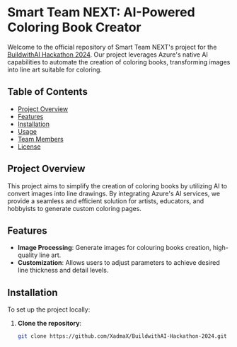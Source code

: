 # Smart Team NEXT: AI-Powered Coloring Book Creator

Welcome to the official repository of Smart Team NEXT's project for the [BuildwithAI Hackathon 2024](https://newsletter.genai.works/p/buildwithai-hackathon-2024-win-big-connect-globally-and-make-an-impact). Our project leverages Azure's native AI capabilities to automate the creation of coloring books, transforming images into line art suitable for coloring.

## Table of Contents

- [Project Overview](#project-overview)
- [Features](#features)
- [Installation](#installation)
- [Usage](#usage)
- [Team Members](#team-members)
- [License](#license)

## Project Overview

This project aims to simplify the creation of coloring books by utilizing AI to convert images into line drawings. By integrating Azure's AI services, we provide a seamless and efficient solution for artists, educators, and hobbyists to generate custom coloring pages.

## Features

- **Image Processing**: Generate images for colouring books creation, high-quality line art.
- **Customization**: Allows users to adjust parameters to achieve desired line thickness and detail levels.

## Installation

To set up the project locally:

1. **Clone the repository**:
   ```bash
   git clone https://github.com/XadmaX/BuildwithAI-Hackathon-2024.git
